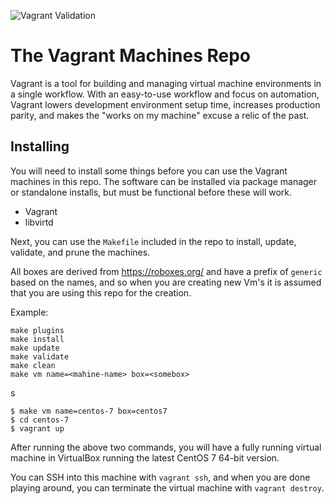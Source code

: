 ![Vagrant Validation](https://github.com/mtharpe/vagrant-machines/workflows/Vagrant%20Validation/badge.svg)

#  The Vagrant Machines Repo

Vagrant is a tool for building and managing virtual machine environments in a single workflow. With an easy-to-use workflow and focus on automation, Vagrant lowers development environment setup time, increases production parity, and makes the "works on my machine" excuse a relic of the past.

## Installing

You will need to install some things before you can use the Vagrant machines in this repo. The software can be installed via package manager or standalone installs, but must be functional before these will work.

- Vagrant
- libvirtd

Next, you can use the `Makefile` included in the repo to install, update, validate, and prune the machines.

All boxes are derived from https://roboxes.org/ and have a prefix of ```generic``` based on the names, and so when you are creating new Vm's it is assumed that you are using this repo for the creation.

Example:

```
make plugins
make install
make update
make validate
make clean
make vm name=<mahine-name> box=<somebox>
```
s

```
$ make vm name=centos-7 box=centos7
$ cd centos-7
$ vagrant up
```

After running the above two commands, you will have a fully running virtual machine in VirtualBox running the latest CentOS 7 64-bit version.

You can SSH into this machine with `vagrant ssh`, and when you are done playing around, you can terminate the virtual machine with `vagrant destroy`.
